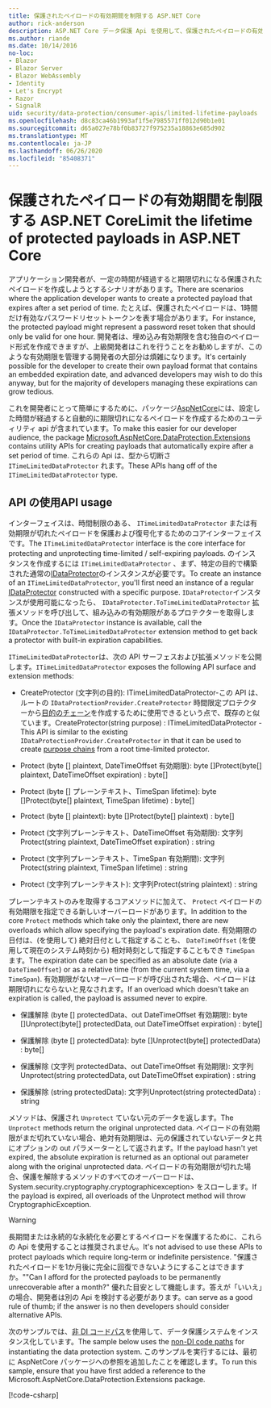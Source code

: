 ```yaml
---
title: 保護されたペイロードの有効期間を制限する ASP.NET Core
author: rick-anderson
description: ASP.NET Core データ保護 Api を使用して、保護されたペイロードの有効期間を制限する方法について説明します。
ms.author: riande
ms.date: 10/14/2016
no-loc:
- Blazor
- Blazor Server
- Blazor WebAssembly
- Identity
- Let's Encrypt
- Razor
- SignalR
uid: security/data-protection/consumer-apis/limited-lifetime-payloads
ms.openlocfilehash: d8c83ca46b1993af1f5e7985571ff012d90b1e01
ms.sourcegitcommit: d65a027e78bf0b83727f975235a18863e685d902
ms.translationtype: MT
ms.contentlocale: ja-JP
ms.lasthandoff: 06/26/2020
ms.locfileid: "85408371"
---
```

# <a name="limit-the-lifetime-of-protected-payloads-in-aspnet-core"></a><span data-ttu-id="c6e6a-103">保護されたペイロードの有効期間を制限する ASP.NET Core</span><span class="sxs-lookup"><span data-stu-id="c6e6a-103">Limit the lifetime of protected payloads in ASP.NET Core</span></span>

<span data-ttu-id="c6e6a-104">アプリケーション開発者が、一定の時間が経過すると期限切れになる保護されたペイロードを作成しようとするシナリオがあります。</span><span class="sxs-lookup"><span data-stu-id="c6e6a-104">There are scenarios where the application developer wants to create a protected payload that expires after a set period of time.</span></span> <span data-ttu-id="c6e6a-105">たとえば、保護されたペイロードは、1時間だけ有効なパスワードリセットトークンを表す場合があります。</span><span class="sxs-lookup"><span data-stu-id="c6e6a-105">For instance, the protected payload might represent a password reset token that should only be valid for one hour.</span></span> <span data-ttu-id="c6e6a-106">開発者は、埋め込み有効期限を含む独自のペイロード形式を作成できますが、上級開発者はこれを行うことをお勧めしますが、このような有効期限を管理する開発者の大部分は煩雑になります。</span><span class="sxs-lookup"><span data-stu-id="c6e6a-106">It's certainly possible for the developer to create their own payload format that contains an embedded expiration date, and advanced developers may wish to do this anyway, but for the majority of developers managing these expirations can grow tedious.</span></span>

<span data-ttu-id="c6e6a-107">これを開発者にとって簡単にするために、パッケージ[AspNetCore](https://www.nuget.org/packages/Microsoft.AspNetCore.DataProtection.Extensions/)には、設定した時間が経過すると自動的に期限切れになるペイロードを作成するためのユーティリティ api が含まれています。</span><span class="sxs-lookup"><span data-stu-id="c6e6a-107">To make this easier for our developer audience, the package [Microsoft.AspNetCore.DataProtection.Extensions](https://www.nuget.org/packages/Microsoft.AspNetCore.DataProtection.Extensions/) contains utility APIs for creating payloads that automatically expire after a set period of time.</span></span> <span data-ttu-id="c6e6a-108">これらの Api は、型から切断さ `ITimeLimitedDataProtector` れます。</span><span class="sxs-lookup"><span data-stu-id="c6e6a-108">These APIs hang off of the `ITimeLimitedDataProtector` type.</span></span>

## <a name="api-usage"></a><span data-ttu-id="c6e6a-109">API の使用</span><span class="sxs-lookup"><span data-stu-id="c6e6a-109">API usage</span></span>

<span data-ttu-id="c6e6a-110">インターフェイスは、時間制限のある、 `ITimeLimitedDataProtector` または有効期限が切れたペイロードを保護および復号化するためのコアインターフェイスです。</span><span class="sxs-lookup"><span data-stu-id="c6e6a-110">The `ITimeLimitedDataProtector` interface is the core interface for protecting and unprotecting time-limited / self-expiring payloads.</span></span> <span data-ttu-id="c6e6a-111">のインスタンスを作成するには `ITimeLimitedDataProtector` 、まず、特定の目的で構築された通常の[IDataProtector](xref:security/data-protection/consumer-apis/overview)のインスタンスが必要です。</span><span class="sxs-lookup"><span data-stu-id="c6e6a-111">To create an instance of an `ITimeLimitedDataProtector`, you'll first need an instance of a regular [IDataProtector](xref:security/data-protection/consumer-apis/overview) constructed with a specific purpose.</span></span> <span data-ttu-id="c6e6a-112">`IDataProtector`インスタンスが使用可能になったら、 `IDataProtector.ToTimeLimitedDataProtector` 拡張メソッドを呼び出して、組み込みの有効期限があるプロテクターを取得します。</span><span class="sxs-lookup"><span data-stu-id="c6e6a-112">Once the `IDataProtector` instance is available, call the `IDataProtector.ToTimeLimitedDataProtector` extension method to get back a protector with built-in expiration capabilities.</span></span>

<span data-ttu-id="c6e6a-113">`ITimeLimitedDataProtector`は、次の API サーフェスおよび拡張メソッドを公開します。</span><span class="sxs-lookup"><span data-stu-id="c6e6a-113">`ITimeLimitedDataProtector` exposes the following API surface and extension methods:</span></span>

* <span data-ttu-id="c6e6a-114">CreateProtector (文字列の目的): ITimeLimitedDataProtector-この API は、ルートの `IDataProtectionProvider.CreateProtector` 時間限定プロテクターから[目的のチェーン](xref:security/data-protection/consumer-apis/purpose-strings)を作成するために使用できるという点で、既存のと似ています。</span><span class="sxs-lookup"><span data-stu-id="c6e6a-114">CreateProtector(string purpose) : ITimeLimitedDataProtector - This API is similar to the existing `IDataProtectionProvider.CreateProtector` in that it can be used to create [purpose chains](xref:security/data-protection/consumer-apis/purpose-strings) from a root time-limited protector.</span></span>

* <span data-ttu-id="c6e6a-115">Protect (byte [] plaintext, DateTimeOffset 有効期限): byte []</span><span class="sxs-lookup"><span data-stu-id="c6e6a-115">Protect(byte[] plaintext, DateTimeOffset expiration) : byte[]</span></span>

* <span data-ttu-id="c6e6a-116">Protect (byte [] プレーンテキスト、TimeSpan lifetime): byte []</span><span class="sxs-lookup"><span data-stu-id="c6e6a-116">Protect(byte[] plaintext, TimeSpan lifetime) : byte[]</span></span>

* <span data-ttu-id="c6e6a-117">Protect (byte [] plaintext): byte []</span><span class="sxs-lookup"><span data-stu-id="c6e6a-117">Protect(byte[] plaintext) : byte[]</span></span>

* <span data-ttu-id="c6e6a-118">Protect (文字列プレーンテキスト、DateTimeOffset 有効期限): 文字列</span><span class="sxs-lookup"><span data-stu-id="c6e6a-118">Protect(string plaintext, DateTimeOffset expiration) : string</span></span>

* <span data-ttu-id="c6e6a-119">Protect (文字列プレーンテキスト、TimeSpan 有効期間): 文字列</span><span class="sxs-lookup"><span data-stu-id="c6e6a-119">Protect(string plaintext, TimeSpan lifetime) : string</span></span>

* <span data-ttu-id="c6e6a-120">Protect (文字列プレーンテキスト): 文字列</span><span class="sxs-lookup"><span data-stu-id="c6e6a-120">Protect(string plaintext) : string</span></span>

<span data-ttu-id="c6e6a-121">プレーンテキストのみを取得するコアメソッドに加えて、 `Protect` ペイロードの有効期限を指定できる新しいオーバーロードがあります。</span><span class="sxs-lookup"><span data-stu-id="c6e6a-121">In addition to the core `Protect` methods which take only the plaintext, there are new overloads which allow specifying the payload's expiration date.</span></span> <span data-ttu-id="c6e6a-122">有効期限の日付は、(を使用して) 絶対日付として指定することも、 `DateTimeOffset` (を使用して現在のシステム時刻から) 相対時刻として指定することもでき `TimeSpan` ます。</span><span class="sxs-lookup"><span data-stu-id="c6e6a-122">The expiration date can be specified as an absolute date (via a `DateTimeOffset`) or as a relative time (from the current system time, via a `TimeSpan`).</span></span> <span data-ttu-id="c6e6a-123">有効期限がないオーバーロードが呼び出された場合、ペイロードは期限切れにならないと見なされます。</span><span class="sxs-lookup"><span data-stu-id="c6e6a-123">If an overload which doesn't take an expiration is called, the payload is assumed never to expire.</span></span>

* <span data-ttu-id="c6e6a-124">保護解除 (byte [] protectedData、out DateTimeOffset 有効期限): byte []</span><span class="sxs-lookup"><span data-stu-id="c6e6a-124">Unprotect(byte[] protectedData, out DateTimeOffset expiration) : byte[]</span></span>

* <span data-ttu-id="c6e6a-125">保護解除 (byte [] protectedData): byte []</span><span class="sxs-lookup"><span data-stu-id="c6e6a-125">Unprotect(byte[] protectedData) : byte[]</span></span>

* <span data-ttu-id="c6e6a-126">保護解除 (文字列 protectedData、out DateTimeOffset 有効期限): 文字列</span><span class="sxs-lookup"><span data-stu-id="c6e6a-126">Unprotect(string protectedData, out DateTimeOffset expiration) : string</span></span>

* <span data-ttu-id="c6e6a-127">保護解除 (string protectedData): 文字列</span><span class="sxs-lookup"><span data-stu-id="c6e6a-127">Unprotect(string protectedData) : string</span></span>

<span data-ttu-id="c6e6a-128">メソッドは、保護され `Unprotect` ていない元のデータを返します。</span><span class="sxs-lookup"><span data-stu-id="c6e6a-128">The `Unprotect` methods return the original unprotected data.</span></span> <span data-ttu-id="c6e6a-129">ペイロードの有効期限がまだ切れていない場合、絶対有効期限は、元の保護されていないデータと共にオプションの out パラメーターとして返されます。</span><span class="sxs-lookup"><span data-stu-id="c6e6a-129">If the payload hasn't yet expired, the absolute expiration is returned as an optional out parameter along with the original unprotected data.</span></span> <span data-ttu-id="c6e6a-130">ペイロードの有効期限が切れた場合、保護を解除するメソッドのすべてのオーバーロードは、System.security.cryptography.cryptographicexception> をスローします。</span><span class="sxs-lookup"><span data-stu-id="c6e6a-130">If the payload is expired, all overloads of the Unprotect method will throw CryptographicException.</span></span>

>[!WARNING]
> <span data-ttu-id="c6e6a-131">長期間または永続的な永続化を必要とするペイロードを保護するために、これらの Api を使用することは推奨されません。</span><span class="sxs-lookup"><span data-stu-id="c6e6a-131">It's not advised to use these APIs to protect payloads which require long-term or indefinite persistence.</span></span> <span data-ttu-id="c6e6a-132">"保護されたペイロードを1か月後に完全に回復できないようにすることはできますか。"</span><span class="sxs-lookup"><span data-stu-id="c6e6a-132">"Can I afford for the protected payloads to be permanently unrecoverable after a month?"</span></span> <span data-ttu-id="c6e6a-133">優れた目安として機能します。答えが「いいえ」の場合、開発者は別の Api を検討する必要があります。</span><span class="sxs-lookup"><span data-stu-id="c6e6a-133">can serve as a good rule of thumb; if the answer is no then developers should consider alternative APIs.</span></span>

<span data-ttu-id="c6e6a-134">次のサンプルでは、[非 DI コードパス](xref:security/data-protection/configuration/non-di-scenarios)を使用して、データ保護システムをインスタンス化しています。</span><span class="sxs-lookup"><span data-stu-id="c6e6a-134">The sample below uses the [non-DI code paths](xref:security/data-protection/configuration/non-di-scenarios) for instantiating the data protection system.</span></span> <span data-ttu-id="c6e6a-135">このサンプルを実行するには、最初に AspNetCore パッケージへの参照を追加したことを確認します。</span><span class="sxs-lookup"><span data-stu-id="c6e6a-135">To run this sample, ensure that you have first added a reference to the Microsoft.AspNetCore.DataProtection.Extensions package.</span></span>

[!code-csharp[](limited-lifetime-payloads/samples/limitedlifetimepayloads.cs)]
